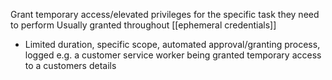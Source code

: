 Grant temporary access/elevated privileges for the specific task they need to perform
Usually granted throughout [[ephemeral credentials]]

- Limited duration, specific scope, automated approval/granting process, logged
e.g. a customer service worker being granted temporary access to a customers details